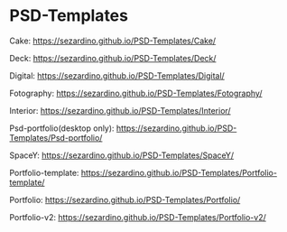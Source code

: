 # PSD-Templates

Cake: https://sezardino.github.io/PSD-Templates/Cake/

Deck: https://sezardino.github.io/PSD-Templates/Deck/

Digital: https://sezardino.github.io/PSD-Templates/Digital/

Fotography: https://sezardino.github.io/PSD-Templates/Fotography/

Interior: https://sezardino.github.io/PSD-Templates/Interior/

Psd-portfolio(desktop only): https://sezardino.github.io/PSD-Templates/Psd-portfolio/

SpaceY: https://sezardino.github.io/PSD-Templates/SpaceY/

Portfolio-template: https://sezardino.github.io/PSD-Templates/Portfolio-template/

Portfolio: https://sezardino.github.io/PSD-Templates/Portfolio/

Portfolio-v2: https://sezardino.github.io/PSD-Templates/Portfolio-v2/
